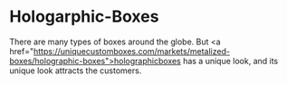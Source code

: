 # Hologarphic-Boxes
There are many types of boxes around the globe. But &lt;a href="https://uniquecustomboxes.com/markets/metalized-boxes/holographic-boxes">holographicboxes</a>  has a unique look, and its unique look attracts the customers. 

